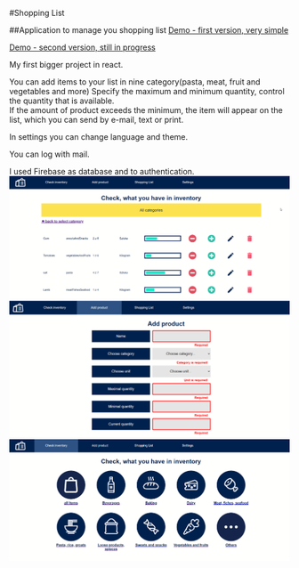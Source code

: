 #Shopping List

##Application to manage you shopping list
[Demo - first version, very simple](https://foodwarehouse-b9pth5klm.now.sh/)


[Demo - second version, still in progress](https://shopping-list-a16c1.web.app/)

My first bigger project in react.

You can add items to your list in nine category(pasta, meat, fruit and vegetables and more)
Specify the maximum and minimum quantity, control the quantity that is available.<br/>If the 
amount of product exceeds the minimum, the item will appear on the list, which you can 
send by e-mail, text or print.

In settings you can change language and theme.

You can log with mail.

I used Firebase as database and to authentication.<br/>
![screenshot](https://github.com/Maczi01/food-warehouse/blob/master/src/asstets/screenshots/SHOP1.png)<br/>
![screenshot](https://github.com/Maczi01/food-warehouse/blob/master/src/asstets/screenshots/SHOP2.png)<br/>
![screenshot](https://github.com/Maczi01/food-warehouse/blob/master/src/asstets/screenshots/SHOP3.png)


